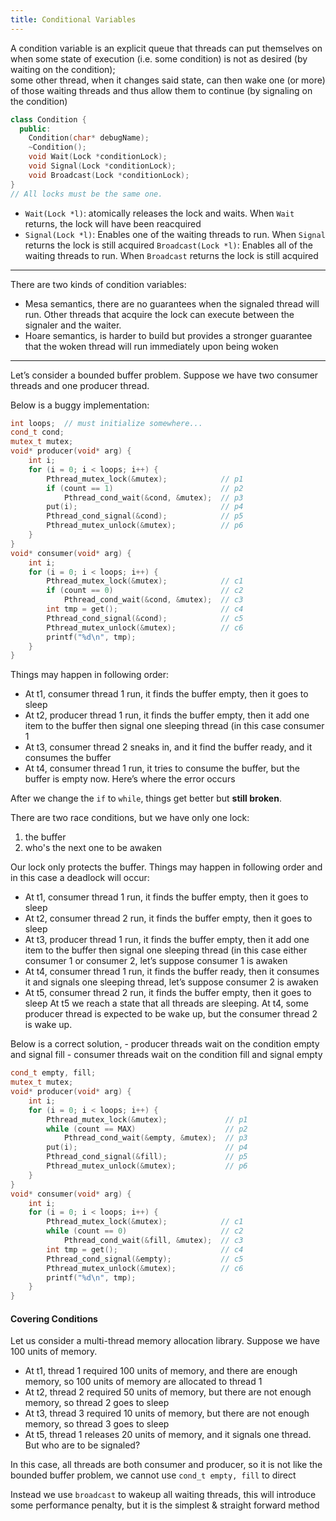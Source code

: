 ```yaml
---
title: Conditional Variables
---
```


A condition variable is an explicit queue that threads can put themselves on when some state of execution (i.e. some condition) is not as desired (by waiting on the condition); \
some other thread, when it changes said state, can then wake one (or more) of those waiting threads and thus allow them to continue (by signaling on the condition)

```c++
class Condition {
  public:
    Condition(char* debugName);  
    ~Condition(); 
    void Wait(Lock *conditionLock); 
    void Signal(Lock *conditionLock);
    void Broadcast(Lock *conditionLock);
}
// All locks must be the same one.
```

- `Wait(Lock *l)`: atomically releases the lock and waits. When `Wait` returns, the lock will have been reacquired 
- `Signal(Lock *l)`: Enables one of the waiting threads to run. When `Signal` returns the lock is still acquired
`Broadcast(Lock *l)`: Enables all of the waiting threads to run. When `Broadcast` returns the lock is still acquired

---

There are two kinds of condition variables:
- Mesa semantics, there are no guarantees when the signaled thread will run. Other threads that acquire the lock can execute between the signaler and the waiter.
- Hoare semantics, is harder to build but provides a stronger guarantee that the woken thread will run immediately upon being woken

--- 

Let’s consider a bounded buffer problem. Suppose we have two consumer threads and one producer thread.

Below is a buggy implementation:

```c++
int loops;  // must initialize somewhere...
cond_t cond;
mutex_t mutex;
void* producer(void* arg) {
    int i;
    for (i = 0; i < loops; i++) {
        Pthread_mutex_lock(&mutex);            // p1
        if (count == 1)                        // p2
            Pthread_cond_wait(&cond, &mutex);  // p3
        put(i);                                // p4
        Pthread_cond_signal(&cond);            // p5
        Pthread_mutex_unlock(&mutex);          // p6
    }
}
void* consumer(void* arg) {
    int i;
    for (i = 0; i < loops; i++) {
        Pthread_mutex_lock(&mutex);            // c1
        if (count == 0)                        // c2
            Pthread_cond_wait(&cond, &mutex);  // c3
        int tmp = get();                       // c4
        Pthread_cond_signal(&cond);            // c5
        Pthread_mutex_unlock(&mutex);          // c6
        printf("%d\n", tmp);
    }
}
```

Things may happen in following order:
- At t1, consumer thread 1 run, it finds the buffer empty, then it goes to sleep
- At t2, producer thread 1 run, it finds the buffer empty, then it add one item to the buffer then signal one sleeping thread (in this case consumer 1
- At t3, consumer thread 2 sneaks in, and it find the buffer ready, and it consumes the buffer
- At t4, consumer thread 1 run, it tries to consume the buffer, but the buffer is empty now. Here’s where the error occurs

After we change the `if` to `while`, things get better but **still broken**. 

There are two race conditions, but we have only one lock: 
1. the buffer 
2. who's the next one to be awaken 

Our lock only protects the buffer. Things may happen in following order and in this case a deadlock will occur:
- At t1, consumer thread 1 run, it finds the buffer empty, then it goes to sleep
- At t2, consumer thread 2 run, it finds the buffer empty, then it goes to sleep
- At t3, producer thread 1 run, it finds the buffer empty, then it add one item to the buffer then signal one sleeping thread (in this case either consumer 1 or consumer 2, let’s suppose consumer 1 is awaken
- At t4, consumer thread 1 run, it finds the buffer ready, then it consumes it and signals one sleeping thread, let’s suppose consumer 2 is awaken
- At t5, consumer thread 2 run, it finds the buffer empty, then it goes to sleep
At t5 we reach a state that all threads are sleeping. At t4, some producer thread is expected to be wake up, but the consumer thread 2 is wake up.

Below is a correct solution, 
    - producer threads wait on the condition empty and signal fill
    - consumer threads wait on the condition fill and signal empty

```c++
cond_t empty, fill;
mutex_t mutex;
void* producer(void* arg) {
    int i;
    for (i = 0; i < loops; i++) {
        Pthread_mutex_lock(&mutex);             // p1
        while (count == MAX)                    // p2
            Pthread_cond_wait(&empty, &mutex);  // p3
        put(i);                                 // p4
        Pthread_cond_signal(&fill);             // p5
        Pthread_mutex_unlock(&mutex);           // p6
    }
}
void* consumer(void* arg) {
    int i;
    for (i = 0; i < loops; i++) {
        Pthread_mutex_lock(&mutex);            // c1
        while (count == 0)                     // c2
            Pthread_cond_wait(&fill, &mutex);  // c3
        int tmp = get();                       // c4
        Pthread_cond_signal(&empty);           // c5
        Pthread_mutex_unlock(&mutex);          // c6
        printf("%d\n", tmp);
    }
}
```


#### Covering Conditions
Let us consider a multi-thread memory allocation library. Suppose we have 100 units of memory.
- At t1, thread 1 required 100 units of memory, and there are enough memory, so 100 units of memory are allocated to thread 1
- At t2, thread 2 required 50 units of memory, but there are not enough memory, so thread 2 goes to sleep
- At t3, thread 3 required 10 units of memory, but there are not enough memory, so thread 3 goes to sleep
- At t5, thread 1 releases 20 units of memory, and it signals one thread. But who are to be signaled?

In this case, all threads are both consumer and producer, so it is not like the bounded buffer problem, we cannot use `cond_t empty, fill` to direct

Instead we use `broadcast` to wakeup all waiting threads, this will introduce some performance penalty, but it is the simplest & straight forward method 

